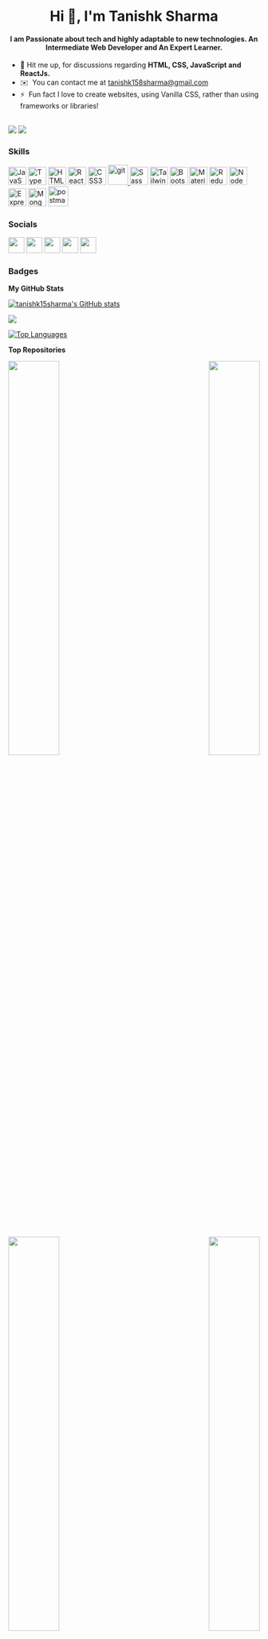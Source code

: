 <h1 align="center">Hi 👋, I'm Tanishk Sharma </h1>
<h4 align="center">I am Passionate about tech and highly adaptable to new technologies. An Intermediate Web Developer and An Expert Learner.</h4>

*  💬  Hit me up, for discussions regarding **HTML, CSS, JavaScript and ReactJs.**
*  ✉️  You can contact me at [tanishk158sharma@gmail.com](mailto:tanishk158sharma@gmail.com)
*  ⚡   Fun fact I love to create websites, using Vanilla CSS, rather than using frameworks or libraries!
  
</br>
<a href="https://www.twitter.com/_tanishksharma" target="_blank" rel="noreferrer"><img
src="https://img.shields.io/twitter/follow/_tanishksharma?logo=twitter&style=for-the-badge&color=64748b&labelColor=27272a"
/></a>
  <a href="https://www.github.com/tanishk15sharma" target="_blank" rel="noreferrer"><img
src="https://img.shields.io/github/followers/tanishk15sharma?logo=github&style=for-the-badge&color=64748b&labelColor=27272a" /></a>

### Skills

<p align="left">
<a href="https://developer.mozilla.org/en-US/docs/Web/JavaScript" target="_blank" rel="noreferrer"><img src="https://raw.githubusercontent.com/danielcranney/readme-generator/main/public/icons/skills/javascript-colored.svg" width="36" height="36" alt="JavaScript" /></a>
<a href="https://www.typescriptlang.org/" target="_blank" rel="noreferrer"><img src="https://raw.githubusercontent.com/danielcranney/readme-generator/main/public/icons/skills/typescript-colored.svg" width="36" height="36" alt="TypeScript" /></a>
<a href="https://developer.mozilla.org/en-US/docs/Glossary/HTML5" target="_blank" rel="noreferrer"><img src="https://raw.githubusercontent.com/danielcranney/readme-generator/main/public/icons/skills/html5-colored.svg" width="36" height="36" alt="HTML5" /></a>
<a href="https://reactjs.org/" target="_blank" rel="noreferrer"><img src="https://raw.githubusercontent.com/danielcranney/readme-generator/main/public/icons/skills/react-colored.svg" width="36" height="36" alt="React" /></a>
<a href="https://www.w3.org/TR/CSS/#css" target="_blank" rel="noreferrer"><img src="https://raw.githubusercontent.com/danielcranney/readme-generator/main/public/icons/skills/css3-colored.svg" width="36" height="36" alt="CSS3" /></a>
 <a href="https://git-scm.com/" target="_blank"> <img src="https://www.vectorlogo.zone/logos/git-scm/git-scm-icon.svg" alt="git" width="40" height="40"/>
<a href="https://sass-lang.com/" target="_blank" rel="noreferrer"><img src="https://raw.githubusercontent.com/danielcranney/readme-generator/main/public/icons/skills/sass-colored.svg" width="36" height="36" alt="Sass" /></a>
<a href="https://tailwindcss.com/" target="_blank" rel="noreferrer"><img src="https://raw.githubusercontent.com/danielcranney/readme-generator/main/public/icons/skills/tailwindcss-colored.svg" width="36" height="36" alt="TailwindCSS" /></a>
<a href="https://getbootstrap.com/" target="_blank" rel="noreferrer"><img src="https://raw.githubusercontent.com/danielcranney/readme-generator/main/public/icons/skills/bootstrap-colored.svg" width="36" height="36" alt="Bootstrap" /></a>
<a href="https://mui.com/" target="_blank" rel="noreferrer"><img src="https://raw.githubusercontent.com/danielcranney/readme-generator/main/public/icons/skills/materialui-colored.svg" width="36" height="36" alt="Material UI" /></a>
<a href="https://redux.js.org/" target="_blank" rel="noreferrer"><img src="https://raw.githubusercontent.com/danielcranney/readme-generator/main/public/icons/skills/redux-colored.svg" width="36" height="36" alt="Redux" /></a>
<a href="https://nodejs.org/en/" target="_blank" rel="noreferrer"><img src="https://raw.githubusercontent.com/danielcranney/readme-generator/main/public/icons/skills/nodejs-colored.svg" width="36" height="36" alt="NodeJS" /></a>
<a href="https://expressjs.com/" target="_blank" rel="noreferrer"><img src="https://raw.githubusercontent.com/danielcranney/readme-generator/main/public/icons/skills/express-colored.svg" width="36" height="36" alt="Express" /></a>
<a href="https://www.mongodb.com/" target="_blank" rel="noreferrer"><img src="https://raw.githubusercontent.com/danielcranney/readme-generator/main/public/icons/skills/mongodb-colored.svg" width="36" height="36" alt="MongoDB" /></a>
<a href="https://postman.com" target="_blank"> <img src="https://www.vectorlogo.zone/logos/getpostman/getpostman-icon.svg" alt="postman" width="40" height="40"/> </a>
</p>


### Socials

<p align="left"> <a href="https://codesandbox.io/u/tanishk15sharma" target="_blank" rel="noreferrer"><img src="https://raw.githubusercontent.com/danielcranney/readme-generator/main/public/icons/socials/codesandbox.svg" width="32" height="32" /></a> <a href="https://www.dev.to/tanishk15sharma" target="_blank" rel="noreferrer"><img src="https://raw.githubusercontent.com/danielcranney/readme-generator/main/public/icons/socials/devdotto.svg" width="32" height="32" /></a> <a href="https://www.github.com/tanishk15sharma" target="_blank" rel="noreferrer"><img src="https://raw.githubusercontent.com/danielcranney/readme-generator/main/public/icons/socials/github.svg" width="32" height="32" /></a> <a href="https://www.linkedin.com/in/tanishk15sharma" target="_blank" rel="noreferrer"><img src="https://raw.githubusercontent.com/danielcranney/readme-generator/main/public/icons/socials/linkedin.svg" width="32" height="32" /></a> <a href="https://www.twitter.com/_tanishksharma" target="_blank" rel="noreferrer"><img src="https://raw.githubusercontent.com/danielcranney/readme-generator/main/public/icons/socials/twitter.svg" width="32" height="32" /></a></p>

### Badges

<b>My GitHub Stats</b>

<a href="http://www.github.com/tanishk15sharma"><img src="https://github-readme-stats.vercel.app/api?username=tanishk15sharma&show_icons=true&hide=&count_private=true&title_color=14b8a6&text_color=ffffff&icon_color=64748b&bg_color=27272a&hide_border=true&show_icons=true" alt="tanishk15sharma's GitHub stats" /></a>

<a href="http://www.github.com/tanishk15sharma"><img src="https://github-readme-streak-stats.herokuapp.com/?user=tanishk15sharma&stroke=ffffff&background=27272a&ring=14b8a6&fire=14b8a6&currStreakNum=ffffff&currStreakLabel=14b8a6&sideNums=ffffff&sideLabels=ffffff&dates=ffffff&hide_border=true" /></a>


<a href="https://github.com/tanishk15sharma" align="left"><img src="https://github-readme-stats.vercel.app/api/top-langs/?username=tanishk15sharma&langs_count=10&title_color=14b8a6&text_color=ffffff&icon_color=64748b&bg_color=27272a&hide_border=true&locale=en&custom_title=Top%20%Languages" alt="Top Languages" /></a>

<b>Top Repositories</b>

<div width="100%" align="center"><a href="https://github.com/tanishk15sharma/vendee" align="left"><img align="left" width="45%" src="https://github-readme-stats.vercel.app/api/pin/?username=tanishk15sharma&repo=vendee&title_color=14b8a6&text_color=ffffff&icon_color=64748b&bg_color=27272a&hide_border=true&locale=en" /></a><a href="https://github.com/tanishk15sharma/splash" align="right"><img align="right" width="45%" src="https://github-readme-stats.vercel.app/api/pin/?username=tanishk15sharma&repo=splash&title_color=14b8a6&text_color=ffffff&icon_color=64748b&bg_color=27272a&hide_border=true&locale=en" /></a></div><br /><br /><br />
<div width="100%" align="center"><a href="https://github.com/tanishk15sharma/spyspot" align="left"><img align="left" width="45%" src="https://github-readme-stats.vercel.app/api/pin/?username=tanishk15sharma&repo=spyspot&title_color=14b8a6&text_color=ffffff&icon_color=64748b&bg_color=27272a&hide_border=true&locale=en" /></a><a href="https://github.com/tanishk15sharma/jotit" align="right"><img align="right" width="45%" src="https://github-readme-stats.vercel.app/api/pin/?username=tanishk15sharma&repo=jotit&title_color=14b8a6&text_color=ffffff&icon_color=64748b&bg_color=27272a&hide_border=true&locale=en" /></a></div>
